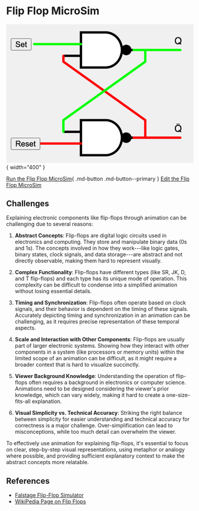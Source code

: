 # Flip Flop MicroSim

![Flip Flop](./flip-flop.png){ width="400" }

[Run the Flip Flop MicroSim](flip-flop.html){ .md-button .md-button--primary }
[Edit the Flip Flop MicroSim](https://editor.p5js.org/dmccreary/sketches/AwlOJNtQd)

## Challenges 

Explaining electronic components like flip-flops through animation can be challenging due to several reasons:

1.  **Abstract Concepts**: Flip-flops are digital logic circuits used in electronics and computing. They store and manipulate binary data (0s and 1s). The concepts involved in how they work---like logic gates, binary states, clock signals, and data storage---are abstract and not directly observable, making them hard to represent visually.

2.  **Complex Functionality**: Flip-flops have different types (like SR, JK, D, and T flip-flops) and each type has its unique mode of operation. This complexity can be difficult to condense into a simplified animation without losing essential details.

3.  **Timing and Synchronization**: Flip-flops often operate based on clock signals, and their behavior is dependent on the timing of these signals. Accurately depicting timing and synchronization in an animation can be challenging, as it requires precise representation of these temporal aspects.

4.  **Scale and Interaction with Other Components**: Flip-flops are usually part of larger electronic systems. Showing how they interact with other components in a system (like processors or memory units) within the limited scope of an animation can be difficult, as it might require a broader context that is hard to visualize succinctly.

5.  **Viewer Background Knowledge**: Understanding the operation of flip-flops often requires a background in electronics or computer science. Animations need to be designed considering the viewer's prior knowledge, which can vary widely, making it hard to create a one-size-fits-all explanation.

6.  **Visual Simplicity vs. Technical Accuracy**: Striking the right balance between simplicity for easier understanding and technical accuracy for correctness is a major challenge. Over-simplification can lead to misconceptions, while too much detail can overwhelm the viewer.

To effectively use animation for explaining flip-flops, it's essential to focus on clear, step-by-step visual representations, using metaphor or analogy where possible, and providing sufficient explanatory context to make the abstract concepts more relatable.
## References

* [Falstage Flip-Flop Simulator](https://www.falstad.com/circuit/e-nandff.html)
* [WikiPedia Page on Flip Flops](https://en.wikipedia.org/wiki/Flip-flop_(electronics))